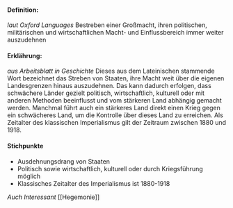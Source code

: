 #### Definition:
*laut Oxford Languages*
Bestreben einer Großmacht, ihren politischen, militärischen und wirtschaftlichen Macht- und Einflussbereich immer weiter auszudehnen

#### Erklährung: 
*aus Arbeitsblatt in Geschichte*
Dieses aus dem Lateinischen stammende Wort bezeichnet das Streben von Staaten, ihre Macht weit über die eigenen Landesgrenzen hinaus auszudehnen. Das kann dadurch erfolgen, dass schwächere Länder gezielt politisch, wirtschaftlich, kulturell oder mit anderen Methoden beeinflusst und vom stärkeren Land abhängig gemacht werden. Manchmal führt auch ein stärkeres Land direkt einen Krieg gegen ein schwächeres Land, um die Kontrolle über dieses Land zu erreichen. Als Zeitalter des klassischen Imperialismus gilt der Zeitraum zwischen 1880 und 1918.

#### Stichpunkte
- Ausdehnungsdrang von Staaten
- Politisch sowie wirtschaftlich, kulturell oder durch Kriegsführung möglich
- Klassisches Zeitalter des Imperialismus ist 1880-1918

*Auch Interessant*
[[Hegemonie]]